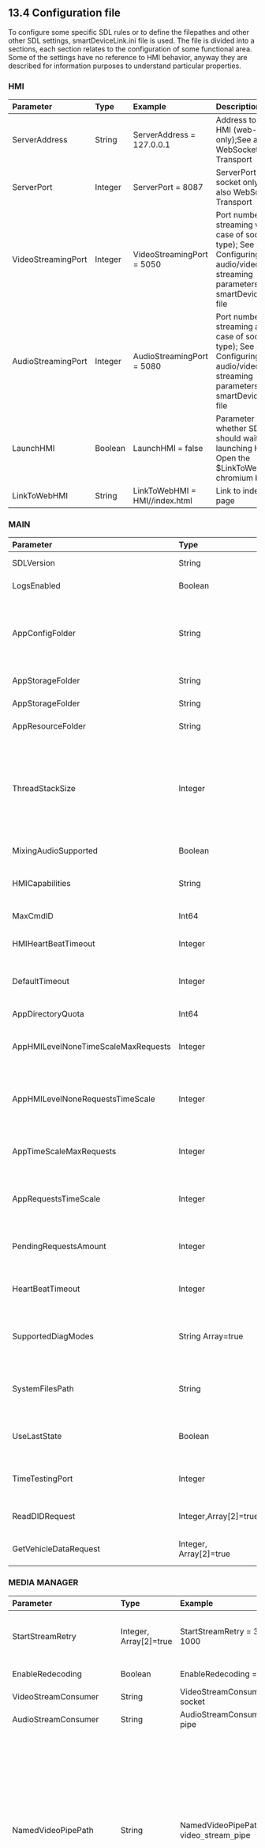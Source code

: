 
## 13.4 Configuration file  

To configure some specific SDL rules or to define the filepathes and other other SDL settings, smartDeviceLink.ini file is used. The file is divided into a sections, each section relates to the configuration of some functional area. Some of the settings have no reference to HMI behavior, anyway they are described for information purposes to understand particular properties.  

### HMI
|Parameter|Type|Example|Description|
|:---|:----|:----|:----------|
|ServerAddress|String|ServerAddress = 127.0.0.1|Address to connect HMI (web-socket only);See also WebSocket Transport| 
|ServerPort|Integer|ServerPort = 8087|ServerPort (web-socket only); See also WebSocket Transport|
|VideoStreamingPort|Integer|VideoStreamingPort = 5050|Port number for streaming video (in case of socket type); See also Configuring audio/video streaming parameters in smartDeviceLink.ini file|
|AudioStreamingPort|Integer|AudioStreamingPort = 5080|Port number for streaming audio (in case of socket type); See also Configuring audio/video streaming parameters in smartDeviceLink.ini file
|LaunchHMI|Boolean|LaunchHMI = false|Parameter defines whether SDL should wait for launching HMI; Open the $LinkToWebHMI in chromium browser|
|LinkToWebHMI|String|LinkToWebHMI = HMI//index.html|Link to index HMTL page|

### MAIN
|Parameter|Type|Example|Description|
|:---|:----|:----|:----------|
|SDLVersion|String|SDLVersion = {GIT_COMMIT}|SDL source version, represents as a git commit hash value|
|LogsEnabled|Boolean|LogsEnabled = true|SDL logging output enabled/disabled on system|
|AppConfigFolder|String|AppConfigFolder =|The path to application configuration folder where hmi_capabilities,smartDeviceLink.ini, log4cxx.properties are stored.Storage of Policy table files (preload, snapshot) is valid for OpenSource only. The default value is current working directory|
|AppStorageFolder|String|AppStorageFolder = /fs/rwdata/storage/sdl|The root folder for storing all applications folder|
|AppStorageFolder|String|AppStorageFolder = /fs/rwdata/storage/sdl|The root folder for storing all applications folder|
|AppResourceFolder|String|AppResourceFolder =audio8bit.wav|Contains resourses. Default value is SDL working directory|
|ThreadStackSize|Integer|ThreadStackSize = 20480|ThreadStackSize used by SDL only if its required by sytem/platform, wisean empty value is defined or no such parameter exists, stack size will be PTHREAD`_`STACK_MIN(only SDL’s configurable value), which for<br>Ubuntu:<br>THREAD_STACK_MIN = 16384<br>QNX:<br>PTHREAD_STACK_MIN = 256
|MixingAudioSupported|Boolean|MixingAudioSupported = true|Defines if HMI support attenuated mode (able to mix audio sources)|
|HMICapabilities|String|HMICapabilities = hmi_capabilities.json|The filepath to the file of default HMICapabilities. In case HMI doesn’t send some capabilities to SDL, the values from the file are used by SDL|
|MaxCmdID|Int64|MaxCmdID = 2000000000|Maximum cmdId of VR command which may be registered on SDL|
|HMIHeartBeatTimeout|Integer|HMIHeartBeatTimeout = 3000|HMI's heartbeat timeout. The value specifies seconds to send  heartbeat to HMI from SDL|
|DefaultTimeout|Integer|DefaultTimeout = 20000|The response must be send to mobile application (SDL must respond after this timeout if HMI  haven’t respond to a request)|
|AppDirectoryQuota|Int64|AppDirectoryQuota = 104857600|Definines folder size in bytes limitation for any application on SDL|
|AppHMILevelNoneTimeScaleMaxRequests|Integer|AppHMILevelNoneTimeScaleMaxRequests = 0|Number of the requests allowed for the application in NONE HMI Level. If exceeded, the application will be unregistered|
|AppHMILevelNoneRequestsTimeScale|Integer|AppHMILevelNoneRequestsTimeScale = 10|Time period in which AppHMILevelNoneTimeScaleMaxRequests requests number allowed for the application in NONE HMI Level. If exceeded, the application will be unregistered|
|AppTimeScaleMaxRequests|Integer|AppTimeScaleMaxRequests = 0|Number of the requests allowed for the application in any HMI Level except of NONE. If exceeded, the application will be unregistered|
|AppRequestsTimeScale|Integer|AppRequestsTimeScale = 10|Time period in which AppTimeScaleMaxRequests  requests number allowed for the application in any HMI Level except of NONE. If exceeded, the application will be unregistered|
|PendingRequestsAmount|Integer|PendingRequestsAmount = 0|Number of the SDL pending requests allowed for an application. If exceeded, the application will be unregistered. If the value is “0”, the check will be skipped|
|HeartBeatTimeout|Integer|HeartBeatTimeout = 7000|Heart beat timeout used for protocol v3. Timeout must be specified in milliseconds. If timeout is 0 heart beat between Mobile device and SDL will be disabled|
|SupportedDiagModes|String Array=true|SupportedDiagModes = <br>0x01, 0x02, 0x03,<br>0x05, 0x06, 0x07,<br>0x09, 0x0A, 0x18,<br>0x19, 0x22, 0x3E|The list of diagnostic modes supported on a vehicle. Only only the stated values are allowed by SDL in terms of DiagnosticMessage RPC, others are rejected|
|SystemFilesPath|String|SystemFilesPath = /fs/images/ivsu`_`cache|The path to the system file directory for interoperation between SDL and System (e.g. IVSU files and others). If parameter is empty, SDL uses /tmp/fs/mp/images/ivsu_cache by default|
|UseLastState|Boolean|UseLastState = true|To restore the last TCP/IP transport state (name, applications or channels) on SDL on a new device connection and on disconnect|
|TimeTestingPort|Integer|TimeTestingPort = 8090|Port to obtain the performance information about   messages processing  on different component levels. Enabled if SDL built with TIME_TESTER flag|
|ReadDIDRequest|Integer,Array[2]=true|ReadDIDRequest = 5, 1|Limitation for a number of ReadDID requests (the 1st value) per seconds (the 2nd value)|
|GetVehicleDataRequest|Integer, Array[2]=true|GetVehicleDataRequest = 5, 1|Limitation for a number of GetVehicleData requests (the 1st value) per seconds (the 2nd value)|

### MEDIA MANAGER
|Parameter|Type|Example|Description|
|:---|:----|:----|:----------|
|StartStreamRetry|Integer, Array[2]=true|StartStreamRetry = 3, 1000|Where the 1st one of the values is a number of retries and the 2nd number is a timeout in seconds for request frequency|
|EnableRedecoding|Boolean|EnableRedecoding = false|If decoding on HMI is required?APTHR|
|VideoStreamConsumer|String|VideoStreamConsumer = socket|Pipe/file or socket type of data streaming|
|AudioStreamConsumer|String|AudioStreamConsumer = pipe|Pipe/file or socket type of data streaming
|NamedVideoPipePath|String|NamedVideoPipePath = video`_`stream`_`pipe|Named pipe will be defined as:<br>1.	`<fileName>` file in AppStorageFolder if the format of the parameter matchs the template: NamedVideoPipePath = `<fileName>`<br>2.	`<fileName>` file in `<path>` folder if the format of the parameter matchs the template: NamedVideoPipePath =`<path/fileName>`<br>3.	“video`_`stream`_`pipe” file in AppStorageFolder if NamedVideoPipePath has  an empty value<br>4.	“video`_`stream`_`pipe” file in AppStorageFolder if SDL has no permissions to write to `<path/fileName>` defined in NamedVideoPipePath|
|NamedAudioPipePath|String|NamedAudioPipePath = audio`_`stream`_`pipe|Named pipe will be defined as:<br>1.	`<fileName>` file in AppStorageFolder if the format of the parameter matchs the template: NamedAudioPipePath = `<fileName>`<br>2.	`<fileName>` file in `<path>` folder if the format of the parameter matchs the template: NamedAudioPipePath =`<path/fileName>`<br>3.	“audio`_`stream_pipe” file in AppStorageFolder if NamedAudioPipePath has  an empty value<br>4. “audio`_`stream_pipe” file in AppStorageFolder if SDL has no permissions to write to `<path/fileName>` defined in NamedAudioPipePath|
|VideoStreamFile|String|VideoStreamFile = video`_`stream`_`file|File path will be constructed using AppStorageFolder + VideoStreamFile|
|AudioStreamFile|String|AudioStreamFile = audio`_`stream`_`file|File path will be constructed using AppStorageFolder + name|
|RecordingFileSource|String|RecordingFileSource = audio.8bit.wav|The "RecordingFileSource" parameter defines the recording file source which used for emulation PerformAudioPassThru|	
|RecordingFileName|String|RecordingFileName = audio.wav|The "RecordingFileName" parameter defines the name and format of audio file for PerformAudioPassThru_request|	
|StopStreamingTimeout|Integer|StopStreamingTimeout = 1000|The timeout in milliseconds for mobile to stop streaming or end up session|
|AudioDataStoppedTimeout|Integer|AudioDataStoppedTimeout = 1000|Defines time in milliseconds for SDL to wait for the next package of raw data over audio service|
|VideoDataStoppedTimeout|Integer|VideoDataStoppedTimeout = 1000	|Defines time in milliseconds for SDL to wait for the next package of raw data over video service| 

### GLOBAL PROPERTIES
|Parameter|Type|Example|Description|
|:---|:----|:----|:----------|
|TTSDelimiter|Char|TTSDelimiter = ,|Defines the delimiter, which will be appended to each TTS chunck, e.g. helpPrompt/timeoutPrompt|
|HelpPrompt|String|HelpPrompt = Please speak one of the following commands,Please say a command|Default prompt items, separated by comma. The value is set up in case ResetGlobalProperties request from the application or SDL (in case of TTSGlobalPropertiesTimeout)|
|TimeoutPrompt|String|TimeoutPrompt = Please speak one of the following commands,<br>Please say a command|Default prompt to be spoken by VR-engine timeout (when system expects some action by user and the time for this action is going to be out)|
|HelpTitle|String|HelpTitle = Available Vr Commands List|Text to be set-up for default value of the title of help list
|TTSGlobalPropertiesTimeout|Integer|TTSGlobalPropertiesTimeout = 20|In case mobile app didn't send global properties request, then default global properties will be sent defined timeout in seconds<br>Max value<br>TTSGlobalPropertiesTimeout 64K

### FILESYSTEM RESTRICTIONS
|Parameter|Type|Example|Description|
|:---|:----|:----|:----------|
|PutFileRequest|Integer|PutFileRequest = 5|Max allowed number of PutFile requests for one application in NONE. The application will be unregistered in case the number of requests exceeded the limitation|
|DeleteFileRequest|Integer|DeleteFileRequest = 5|Max allowed number of DeleteFile requests for one application in NONE. The application will be unregistered in case the number of requests exceeded the limitation| 
|ListFilesRequest|Integer|ListFilesRequest = 5|Max allowed number of ListFiles requests for one application in NONE. The application will be unregistered in case the number of requests exceeded the limitation|

### VR COMMANDS
|Parameter|Type|Example|Description|
|:---|:----|:----|:----------|
|HelpCommand|String|HelpCommand = Help|Default command which initiates VR Help of the application|

###  AppInfo
|Parameter|Type|Example|Description|
|:---|:----|:----|:----------|
|AppInfoStorage|String|AppInfoStorage = app_info.dat|The path for applications information storage (for resumption purposes)|

### Security Manager
|Parameter|Type|Example|Description|
|:---|:----|:----|:----------|
|Protocol|String|Protocol = TLSv1.2, DTLSv1.0.|Supported protocol version TLSv1.2, DTLSv1.0.|
|KeyPath|String|KeyPath = client.key|Certificate and key path to pem file|
|CertificatePath|String|CertificatePath = client.crt|Certificate and key path to pem file|
|SSLMode|String|SSLMode = CLIENT|SSL mode could be SERVER or CLIENT|
|CipherList|String|CipherList = ALL|Could be “ALL” ciphers or a list of chosen|
|VerifyPeer|Boolean|VerifyPeer  = true|Defines if Mobile app certificate must be verified or not(could be used in both SSLMode Server and Client)|
|CACertificatePath|String|CACertificatePath = .|Preloaded CA certificates directory|
|ForceProtectedService|String|ForceProtectedService = Non|Force protected services (could be id's from 0x01 to 0xFF or “Non” value)|
|ForceUnprotectedService|String|ForceUnprotectedService = Non|Force unprotected services (could be id's from 0x01 to 0xFF or “Non” value)
|UpdateBeforeHours|Integer|UpdateBeforeHours = 24|The "UpdateBeforeHours" parameter defines the amount of time in hours for certificate expiration AND after expiration PTU sequence will be triggered|

### Policy
|Parameter|Type|Example|Description|
|:---|:----|:----|:----------|
|EnablePolicy|Boolean|EnablePolicy = true|Turn on/off policies|
|PreloadedPT|String|PreloadedPT = sdl`_`preloaded`_`pt.json|The filename of the preloaded policy table|
|PathToSnapshot|String|PathToSnapshot = sdl_snapshot.json|The filename of  the policy table snapshot|
|AttemptsToOpenPolicyDB|Integer|AttemptsToOpenPolicyDB = 5|Number of attempts to open policy DB|
|OpenAttemptTimeoutMs|Integer|OpenAttemptTimeoutMs = 500|Timeout between attempts during opening DB in milliseconds|

### TransportManager
|Parameter|Type|Example|Description|
|:---|:----|:----|:----------|
|TCPAdapterPort|Integer|TCPAdapterPort = 12345|Listening port form incoming mobile connection|

### ProtocolHandler
|Parameter|Type|Example|Description|
|:---|:----|:----|:----------|
|MaximumPayloadSize|Integer|MaximumPayloadSize = 1488|Packet with a payload bigger than # MaximumPayloadSize will be marked as a malformed. Parameter must be used for protocol v3 or higher.<br>1)In case of emty value,SDL uses the default value of 1488 bytes for validating MTU (maximum transferring unit) size.<br>2) If the value defined in MaximumPayloadSize parameter is less than 1488,the default value of 1488 bytes must be used by SDL.|
|FrequencyCount|Integer|FrequencyCount = 1000|Application shall send not more than<br>#FrequencyCount messages per #FrequencyTime mSecs<br>Frequency check could be disabled by setting #FrequencyTime or #FrequencyCount to “0”|
|FrequencyTime|Integer|FrequencyTime = 1000|The limitation in ms for sending number of the requests not more than #FrequencyCount|
|MalformedMessageFiltering|Integer|MalformedMessageFiltering = true|Enable filtering transport data stream;<br>On #MalformedMessageFiltering disabling, SDL will close the connection with the first malformed message detection|
|MalformedFrequencyCount|Integer|MalformedFrequencyCount = 10|Boundary value of malformed message detection for connection closure<br>Can be disabled by setting<br>#MalformedFrequencyTime or<br>#MalformedFrequencyCount to “0”
|MalformedFrequencyTime|Integer|MalformedFrequencyTime = 1000|Boundary value of malformed message detection for connection closure. In case the frequency of mailformed requests will be more than per#MalformedFrequencyTime, SDL will close the connection
|ExpectedConsecutiveFramesTimeout|Integer|ExpectedConsecutiveFramesTimeout = 10000|Timeout for waiting CONSECUTIVE frames of multiframe|


### ApplicationManager
|Parameter|Type|Example|Description|
|:---|:----|:----|:----------|
|ApplicationListUpdateTimeout|Integer|ApplicationListUpdateTimeout = 2000|Application list update timeout ms|
|ThreadPoolSize|Integer|ThreadPoolSize = 1|Max allowed threads for handling mobile requests. Currently max allowed is 2|
|HashStringSize|Integer|HashStringSize = 32|The max size of hash which is used by OnHashUpdated()|

### SDL4
|Parameter|Type|Example|Description|
|:---|:----|:----|:----------|
|EnableProtocol4|Boolean|EnableProtocol4 = true|Enables SDL 4.0 support. Parameter allows to switch SDL4 functionality on SDL|
|AppIconsFolder|String|AppIconsFolder = storage|The path where apps’ icons must be stored. Upon each start SDL  must check whether the folder ‘AppIconsFolder’ exists and read/write permissions.<br>In case folder doesn’t exist, SDL creates it and uses ia as assigned. In case folder doesn’t exist and SDL has read/write permissions SDL must create the folder.<br>In case folder exists and SDL has NO permissions SDL logs error intermally and continues working as assigned.<br>In case free space in the folder is not enough to write a new icon SDL removes ‘AppIconsAmountToRemove’ amount of the oldest icons from this folder, writes the new icon to ‘AppIconsFolder’.<br>In case free space in the folder is not enough to write a new icon and the value of “AppIconsAmountToRemove” is larger than the actual number of iconsin the folder]SDL must remove all icons from this folder and write the new icon. <br>In case after removing the oldest icons still there is no enough space in ‘AppIconsFolder’to write a new icon, SDL cyclically removes ‘AppIconsAmountToRemove’amount of the oldest icons from this folder until the free space is enough to write a new icon to ‘AppIconsFolder’.|
|AppIconsFolderMaxSize|Integer|AppIconsFolderMaxSize = 104857600|Max size of the folder in bytes. Parameter defines the allowed size in bytes of the folder for SDL to store the applications icons.<br>In case value greater than 1048576 bytes SDL ‘AppIconsFolderMaxSize’as‘AppIconsFolder’folder size.<br>In case value is less than 1048576 bytes SDL uses the default value of 1048576 bytes as AppIconsFolder’folder size.<br>In case the icon that SDL tries to write into ‘AppIconsFolder’ is of greater size than folder’s ‘AppIconsFolderMaxSize’ SDL logs error and continues operating without storing the icon.|
|AppIconsAmountToRemove|Integer|AppIconsAmountToRemove = 1|Amount of the oldest icons to remove from "AppIconsFolder" in case of max folder size was reached.<br>In case the value ‘AppIconsAmountToRemove’ is equal zero SDL internally logs error and  continues working without storing the icon.| 

### Resumption
|Parameter|Type|Example|Description|
|:---|:----|:----|:----------|
|ApplicationResumingTimeout|Integer|ApplicationResumingTimeout = 3000|# Timeout in milliseconds for resumption Application HMILevel and resolving conflicts in case if multiple applications initiate resumption|
|AppSavePersistentDataTimeout|Integer|AppSavePersistentDataTimeout = 10000|Timeout in milliseconds for pereodical saving resumption persisten data|
|ResumptionDelayBeforeIgn|Integer|ResumptionDelayBeforeIgn = 30|Timeout in seconds to store hmi`_`level for media app before ign_off|
|ResumptionDelayAfterIgn|Integer|ResumptionDelayAfterIgn = 30|Timeout in seconds to restore hmi_level for media app after sdl run|
|UseDBForResumption|Boolean|UseDBForResumption = false|Resumption ctrl uses JSON if UseDBForResumption=false for store data otherwise uses DB|
|AttemptsToOpenResumptionDB|Integer|AttemptsToOpenResumptionDB = 10|Number of attempts to open resumption DB|
|OpenAttemptTimeoutMsResumptionDB|Integer|OpenAttemptTimeoutMsResumptionDB = 1000|Timeout between attempts during opening DB in milliseconds|

### AppLaunch
|Parameter|Type|Example|Description|
|:---|:----|:----|:----------|
|AppLaunchWaitTime|Integer|AppLaunchWaitTime = 5000|Time in milliseconds started from device connection - after expiring SDL remotely launches all known not-yet-registered apps from this device|
|AppLaunchMaxRetryAttempt|Integer|AppLaunchMaxRetryAttempt = 3|The number of times SDL attempts to launch an application after device connection - applied separately to each application from the given device|
|AppLaunchRetryWaitTime|Integer|AppLaunchRetryWaitTime = 15000|Time in milliseconds started by SDL after app launch request. if expired and app did not register, SDL sends new launch request. applied separately|
|RemoveBundleIDattempts|Integer|RemoveBundleIDattempts = 3|The number of the given device connections that the requested application failed to register after SDL's launch attempts - SDL removes app's bundleID|
|MaxNumberOfiOSDevice|Integer|MaxNumberOfiOSDevice = 10|The maximum number of iOS devices for which entries can be remembered by SDL|
|WaitTimeBetweenApps|Integer|WaitTimeBetweenApps = 4000|Time in milliseconds started after request to launch the first app. after either expires or the first app registers SDL requests to launch|
|EnableAppLaunchIOS|Boolean|EnableAppLaunchIOS = true|App Launch on iOS devices SDL feature enabler/disabler